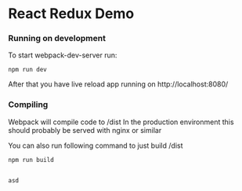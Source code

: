 # React Redux Demo

### Running on development

To start webpack-dev-server run:

    npm run dev

After that you have live reload app running on http://localhost:8080/

### Compiling

Webpack will compile code to /dist
In the production environment this should probably be served with nginx or similar

You can also run following command to just build /dist

    npm run build

	
	asd